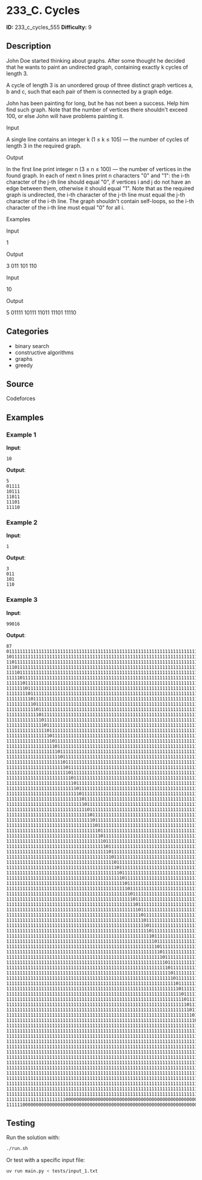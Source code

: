 # 233_C. Cycles

**ID:** 233_c_cycles_555
**Difficulty:** 9

## Description

John Doe started thinking about graphs. After some thought he decided that he wants to paint an undirected graph, containing exactly k cycles of length 3.

A cycle of length 3 is an unordered group of three distinct graph vertices a, b and c, such that each pair of them is connected by a graph edge.

John has been painting for long, but he has not been a success. Help him find such graph. Note that the number of vertices there shouldn't exceed 100, or else John will have problems painting it.

Input

A single line contains an integer k (1 ≤ k ≤ 105) — the number of cycles of length 3 in the required graph.

Output

In the first line print integer n (3 ≤ n ≤ 100) — the number of vertices in the found graph. In each of next n lines print n characters "0" and "1": the i-th character of the j-th line should equal "0", if vertices i and j do not have an edge between them, otherwise it should equal "1". Note that as the required graph is undirected, the i-th character of the j-th line must equal the j-th character of the i-th line. The graph shouldn't contain self-loops, so the i-th character of the i-th line must equal "0" for all i.

Examples

Input

1


Output

3
011
101
110


Input

10


Output

5
01111
10111
11011
11101
11110

## Categories

- binary search
- constructive algorithms
- graphs
- greedy

## Source

Codeforces

## Examples

### Example 1

**Input**:
```
10
```

**Output**:
```
5
01111
10111
11011
11101
11110
```

### Example 2

**Input**:
```
1
```

**Output**:
```
3
011
101
110
```

### Example 3

**Input**:
```
99016
```

**Output**:
```
87
011111111111111111111111111111111111111111111111111111111111111111111111111111111111111
101111111111111111111111111111111111111111111111111111111111111111111111111111111111111
110111111111111111111111111111111111111111111111111111111111111111111111111111111111111
111011111111111111111111111111111111111111111111111111111111111111111111111111111111111
111101111111111111111111111111111111111111111111111111111111111111111111111111111111111
111110111111111111111111111111111111111111111111111111111111111111111111111111111111111
111111011111111111111111111111111111111111111111111111111111111111111111111111111111110
111111101111111111111111111111111111111111111111111111111111111111111111111111111111110
111111110111111111111111111111111111111111111111111111111111111111111111111111111111110
111111111011111111111111111111111111111111111111111111111111111111111111111111111111110
111111111101111111111111111111111111111111111111111111111111111111111111111111111111110
111111111110111111111111111111111111111111111111111111111111111111111111111111111111110
111111111111011111111111111111111111111111111111111111111111111111111111111111111111110
111111111111101111111111111111111111111111111111111111111111111111111111111111111111110
111111111111110111111111111111111111111111111111111111111111111111111111111111111111110
111111111111111011111111111111111111111111111111111111111111111111111111111111111111110
111111111111111101111111111111111111111111111111111111111111111111111111111111111111110
111111111111111110111111111111111111111111111111111111111111111111111111111111111111110
111111111111111111011111111111111111111111111111111111111111111111111111111111111111110
111111111111111111101111111111111111111111111111111111111111111111111111111111111111110
111111111111111111110111111111111111111111111111111111111111111111111111111111111111110
111111111111111111111011111111111111111111111111111111111111111111111111111111111111110
111111111111111111111101111111111111111111111111111111111111111111111111111111111111100
111111111111111111111110111111111111111111111111111111111111111111111111111111111111100
111111111111111111111111011111111111111111111111111111111111111111111111111111111111100
111111111111111111111111101111111111111111111111111111111111111111111111111111111111100
111111111111111111111111110111111111111111111111111111111111111111111111111111111111100
111111111111111111111111111011111111111111111111111111111111111111111111111111111111100
111111111111111111111111111101111111111111111111111111111111111111111111111111111111100
111111111111111111111111111110111111111111111111111111111111111111111111111111111111100
111111111111111111111111111111011111111111111111111111111111111111111111111111111111100
111111111111111111111111111111101111111111111111111111111111111111111111111111111111100
111111111111111111111111111111110111111111111111111111111111111111111111111111111111100
111111111111111111111111111111111011111111111111111111111111111111111111111111111111100
111111111111111111111111111111111101111111111111111111111111111111111111111111111111100
111111111111111111111111111111111110111111111111111111111111111111111111111111111111100
111111111111111111111111111111111111011111111111111111111111111111111111111111111111100
111111111111111111111111111111111111101111111111111111111111111111111111111111111111100
111111111111111111111111111111111111110111111111111111111111111111111111111111111111100
111111111111111111111111111111111111111011111111111111111111111111111111111111111111100
111111111111111111111111111111111111111101111111111111111111111111111111111111111111100
111111111111111111111111111111111111111110111111111111111111111111111111111111111111100
111111111111111111111111111111111111111111011111111111111111111111111111111111111111100
111111111111111111111111111111111111111111101111111111111111111111111111111111111111100
111111111111111111111111111111111111111111110111111111111111111111111111111111111111100
111111111111111111111111111111111111111111111011111111111111111111111111111111111111100
111111111111111111111111111111111111111111111101111111111111111111111111111111111111100
111111111111111111111111111111111111111111111110111111111111111111111111111111111111100
111111111111111111111111111111111111111111111111011111111111111111111111111111111111100
111111111111111111111111111111111111111111111111101111111111111111111111111111111111100
111111111111111111111111111111111111111111111111110111111111111111111111111111111111100
111111111111111111111111111111111111111111111111111011111111111111111111111111111111100
111111111111111111111111111111111111111111111111111101111111111111111111111111111111100
111111111111111111111111111111111111111111111111111110111111111111111111111111111111100
111111111111111111111111111111111111111111111111111111011111111111111111111111111111100
111111111111111111111111111111111111111111111111111111101111111111111111111111111111100
111111111111111111111111111111111111111111111111111111110111111111111111111111111111100
111111111111111111111111111111111111111111111111111111111011111111111111111111111111100
111111111111111111111111111111111111111111111111111111111101111111111111111111111111100
111111111111111111111111111111111111111111111111111111111110111111111111111111111111100
111111111111111111111111111111111111111111111111111111111111011111111111111111111111100
111111111111111111111111111111111111111111111111111111111111101111111111111111111111100
111111111111111111111111111111111111111111111111111111111111110111111111111111111111100
111111111111111111111111111111111111111111111111111111111111111011111111111111111111100
111111111111111111111111111111111111111111111111111111111111111101111111111111111111100
111111111111111111111111111111111111111111111111111111111111111110111111111111111111100
111111111111111111111111111111111111111111111111111111111111111111011111111111111111100
111111111111111111111111111111111111111111111111111111111111111111101111111111111111100
111111111111111111111111111111111111111111111111111111111111111111110111111111111111100
111111111111111111111111111111111111111111111111111111111111111111111011111111111111100
111111111111111111111111111111111111111111111111111111111111111111111101111111111111100
111111111111111111111111111111111111111111111111111111111111111111111110111111111111100
111111111111111111111111111111111111111111111111111111111111111111111111011111111111100
111111111111111111111111111111111111111111111111111111111111111111111111101111111111100
111111111111111111111111111111111111111111111111111111111111111111111111110111111111100
111111111111111111111111111111111111111111111111111111111111111111111111111011111111100
111111111111111111111111111111111111111111111111111111111111111111111111111101111111100
111111111111111111111111111111111111111111111111111111111111111111111111111110111111100
111111111111111111111111111111111111111111111111111111111111111111111111111111011111100
111111111111111111111111111111111111111111111111111111111111111111111111111111101111100
111111111111111111111111111111111111111111111111111111111111111111111111111111110111100
111111111111111111111111111111111111111111111111111111111111111111111111111111111011100
111111111111111111111111111111111111111111111111111111111111111111111111111111111101100
111111111111111111111111111111111111111111111111111111111111111111111111111111111110100
111111111111111111111111111111111111111111111111111111111111111111111111111111111111000
111111111111111111111100000000000000000000000000000000000000000000000000000000000000000
111111000000000000000000000000000000000000000000000000000000000000000000000000000000000
```


## Testing

Run the solution with:

```bash
./run.sh
```

Or test with a specific input file:

```bash
uv run main.py < tests/input_1.txt
```
